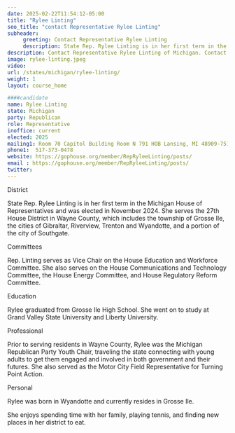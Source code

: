 ```yaml
---
date: 2025-02-22T11:54:12-05:00
title: "Rylee Linting"
seo_title: "contact Representative Rylee Linting"
subheader:
     greeting: Contact Representative Rylee Linting
     description: State Rep. Rylee Linting is in her first term in the Michigan House of Representatives and was elected in November 2024. She serves the 27th House District in Wayne County, which includes the township of Grosse Ile, the cities of Gibraltar, Riverview, Trenton and Wyandotte, and a portion of the city of Southgate.
description: Contact Representative Rylee Linting of Michigan. Contact information for Rylee Linting includes email address, phone number, and mailing address.
image: rylee-linting.jpeg
video:
url: /states/michigan/rylee-linting/
weight: 1
layout: course_home

####candidate
name: Rylee Linting
state: Michigan
party: Republican
role: Representative
inoffice: current
elected: 2025
mailing1: Room 70 Capitol Building Room N 791 HOB Lansing, MI 48909-7514
phone1:  517-373-0478
website: https://gophouse.org/member/RepRyleeLinting/posts/
email : https://gophouse.org/member/RepRyleeLinting/posts/
twitter: 
---
```

District

State Rep. Rylee Linting is in her first term in the Michigan House of Representatives and was elected in November 2024. She serves the 27th House District in Wayne County, which includes the township of Grosse Ile, the cities of Gibraltar, Riverview, Trenton and Wyandotte, and a portion of the city of Southgate.

Committees

Rep. Linting serves as Vice Chair on the House Education and Workforce Committee. She also serves on the House Communications and Technology Committee, the House Energy Committee, and House Regulatory Reform Committee.

Education

Rylee graduated from Grosse Ile High School. She went on to study at Grand Valley State University and Liberty University.

Professional

Prior to serving residents in Wayne County, Rylee was the Michigan Republican Party Youth Chair, traveling the state connecting with young adults to get them engaged and involved in both government and their futures. She also served as the Motor City Field Representative for Turning Point Action.

Personal

Rylee was born in Wyandotte and currently resides in Grosse Ile.

She enjoys spending time with her family, playing tennis, and finding new places in her district to eat.
